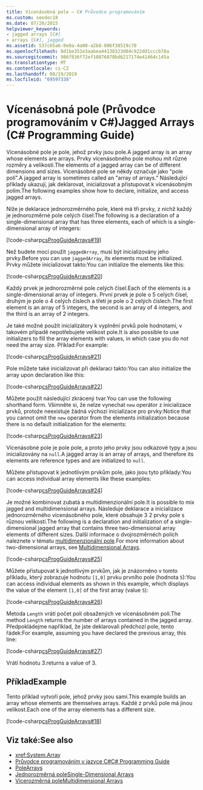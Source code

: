 ```yaml
---
title: Vícenásobná pole – C# Průvodce programováním
ms.custom: seodec18
ms.date: 07/20/2015
helpviewer_keywords:
- jagged arrays [C#]
- arrays [C#], jagged
ms.assetid: 537c65a6-0e0a-4a00-a2b8-086f38519c70
ms.openlocfilehash: 8d1be351e3aabea44138323d04c922dd1cccb78a
ms.sourcegitcommit: 986f836f72ef10876878bd6217174e41464c145a
ms.translationtype: MT
ms.contentlocale: cs-CZ
ms.lasthandoff: 08/19/2019
ms.locfileid: "69597338"
---
```

# <a name="jagged-arrays-c-programming-guide"></a><span data-ttu-id="e1c23-102">Vícenásobná pole (Průvodce programováním v C#)</span><span class="sxs-lookup"><span data-stu-id="e1c23-102">Jagged Arrays (C# Programming Guide)</span></span>

<span data-ttu-id="e1c23-103">Vícenásobné pole je pole, jehož prvky jsou pole.</span><span class="sxs-lookup"><span data-stu-id="e1c23-103">A jagged array is an array whose elements are arrays.</span></span> <span data-ttu-id="e1c23-104">Prvky vícenásobného pole mohou mít různé rozměry a velikosti.</span><span class="sxs-lookup"><span data-stu-id="e1c23-104">The elements of a jagged array can be of different dimensions and sizes.</span></span> <span data-ttu-id="e1c23-105">Vícenásobné pole se někdy označuje jako "pole polí".</span><span class="sxs-lookup"><span data-stu-id="e1c23-105">A jagged array is sometimes called an "array of arrays."</span></span> <span data-ttu-id="e1c23-106">Následující příklady ukazují, jak deklarovat, inicializovat a přistupovat k vícenásobným polím.</span><span class="sxs-lookup"><span data-stu-id="e1c23-106">The following examples show how to declare, initialize, and access jagged arrays.</span></span>  
  
 <span data-ttu-id="e1c23-107">Níže je deklarace jednorozměrného pole, které má tři prvky, z nichž každý je jednorozměrné pole celých čísel:</span><span class="sxs-lookup"><span data-stu-id="e1c23-107">The following is a declaration of a single-dimensional array that has three elements, each of which is a single-dimensional array of integers:</span></span>  
  
 [!code-csharp[csProgGuideArrays#19](~/samples/snippets/csharp/VS_Snippets_VBCSharp/csProgGuideArrays/CS/Arrays.cs#19)]  
  
 <span data-ttu-id="e1c23-108">Než budete moci použít `jaggedArray`, musí být inicializovány jeho prvky.</span><span class="sxs-lookup"><span data-stu-id="e1c23-108">Before you can use `jaggedArray`, its elements must be initialized.</span></span> <span data-ttu-id="e1c23-109">Prvky můžete inicializovat takto:</span><span class="sxs-lookup"><span data-stu-id="e1c23-109">You can initialize the elements like this:</span></span>  
  
 [!code-csharp[csProgGuideArrays#20](~/samples/snippets/csharp/VS_Snippets_VBCSharp/csProgGuideArrays/CS/Arrays.cs#20)]  
  
 <span data-ttu-id="e1c23-110">Každý prvek je jednorozměrné pole celých čísel.</span><span class="sxs-lookup"><span data-stu-id="e1c23-110">Each of the elements is a single-dimensional array of integers.</span></span> <span data-ttu-id="e1c23-111">První prvek je pole o 5 celých čísel, druhým je pole o 4 celých číslech a třetí je pole o 2 celých číslech.</span><span class="sxs-lookup"><span data-stu-id="e1c23-111">The first element is an array of 5 integers, the second is an array of 4 integers, and the third is an array of 2 integers.</span></span>  
  
 <span data-ttu-id="e1c23-112">Je také možné použít inicializátory k vyplnění prvků pole hodnotami, v takovém případě nepotřebujete velikost pole.</span><span class="sxs-lookup"><span data-stu-id="e1c23-112">It is also possible to use initializers to fill the array elements with values, in which case you do not need the array size.</span></span> <span data-ttu-id="e1c23-113">Příklad:</span><span class="sxs-lookup"><span data-stu-id="e1c23-113">For example:</span></span>  
  
 [!code-csharp[csProgGuideArrays#21](~/samples/snippets/csharp/VS_Snippets_VBCSharp/csProgGuideArrays/CS/Arrays.cs#21)]  
  
 <span data-ttu-id="e1c23-114">Pole můžete také inicializovat při deklaraci takto:</span><span class="sxs-lookup"><span data-stu-id="e1c23-114">You can also initialize the array upon declaration like this:</span></span>  
  
 [!code-csharp[csProgGuideArrays#22](~/samples/snippets/csharp/VS_Snippets_VBCSharp/csProgGuideArrays/CS/Arrays.cs#22)]  
  
 <span data-ttu-id="e1c23-115">Můžete použít následující zkrácený tvar.</span><span class="sxs-lookup"><span data-stu-id="e1c23-115">You can use the following shorthand form.</span></span> <span data-ttu-id="e1c23-116">Všimněte si, že nelze vynechat `new` operátor z inicializace prvků, protože neexistuje žádná výchozí inicializace pro prvky:</span><span class="sxs-lookup"><span data-stu-id="e1c23-116">Notice that you cannot omit the `new` operator from the elements initialization because there is no default initialization for the elements:</span></span>  
  
 [!code-csharp[csProgGuideArrays#23](~/samples/snippets/csharp/VS_Snippets_VBCSharp/csProgGuideArrays/CS/Arrays.cs#23)]  
  
 <span data-ttu-id="e1c23-117">Vícenásobné pole je pole pole, a proto jeho prvky jsou odkazové typy a jsou inicializovány na `null`.</span><span class="sxs-lookup"><span data-stu-id="e1c23-117">A jagged array is an array of arrays, and therefore its elements are reference types and are initialized to `null`.</span></span>  
  
 <span data-ttu-id="e1c23-118">Můžete přistupovat k jednotlivým prvkům pole, jako jsou tyto příklady:</span><span class="sxs-lookup"><span data-stu-id="e1c23-118">You can access individual array elements like these examples:</span></span>  
  
 [!code-csharp[csProgGuideArrays#24](~/samples/snippets/csharp/VS_Snippets_VBCSharp/csProgGuideArrays/CS/Arrays.cs#24)]  
  
 <span data-ttu-id="e1c23-119">Je možné kombinovat zubatá a multidimenzionální pole.</span><span class="sxs-lookup"><span data-stu-id="e1c23-119">It is possible to mix jagged and multidimensional arrays.</span></span> <span data-ttu-id="e1c23-120">Následuje deklarace a inicializace jednorozměrného vícenásobného pole, které obsahuje 3 2 prvky pole s různou velikostí.</span><span class="sxs-lookup"><span data-stu-id="e1c23-120">The following is a declaration and initialization of a single-dimensional jagged array that contains three two-dimensional array elements of different sizes.</span></span> <span data-ttu-id="e1c23-121">Další informace o dvojrozměrnéch polích naleznete v tématu [multidimenzionální pole](./multidimensional-arrays.md).</span><span class="sxs-lookup"><span data-stu-id="e1c23-121">For more information about two-dimensional arrays, see [Multidimensional Arrays](./multidimensional-arrays.md).</span></span>  
  
 [!code-csharp[csProgGuideArrays#25](~/samples/snippets/csharp/VS_Snippets_VBCSharp/csProgGuideArrays/CS/Arrays.cs#25)]  
  
 <span data-ttu-id="e1c23-122">Můžete přistupovat k jednotlivým prvkům, jak je znázorněno v tomto příkladu, který zobrazuje hodnotu `[1,0]` prvku prvního pole (hodnota `5`):</span><span class="sxs-lookup"><span data-stu-id="e1c23-122">You can access individual elements as shown in this example, which displays the value of the element `[1,0]` of the first array (value `5`):</span></span>  
  
 [!code-csharp[csProgGuideArrays#26](~/samples/snippets/csharp/VS_Snippets_VBCSharp/csProgGuideArrays/CS/Arrays.cs#26)]  
  
 <span data-ttu-id="e1c23-123">Metoda `Length` vrátí počet polí obsažených ve vícenásobném poli.</span><span class="sxs-lookup"><span data-stu-id="e1c23-123">The method `Length` returns the number of arrays contained in the jagged array.</span></span> <span data-ttu-id="e1c23-124">Předpokládejme například, že jste deklarovali předchozí pole, tento řádek:</span><span class="sxs-lookup"><span data-stu-id="e1c23-124">For example, assuming you have declared the previous array, this line:</span></span>  
  
 [!code-csharp[csProgGuideArrays#27](~/samples/snippets/csharp/VS_Snippets_VBCSharp/csProgGuideArrays/CS/Arrays.cs#27)]  
  
 <span data-ttu-id="e1c23-125">Vrátí hodnotu 3.</span><span class="sxs-lookup"><span data-stu-id="e1c23-125">returns a value of 3.</span></span>  
  
## <a name="example"></a><span data-ttu-id="e1c23-126">Příklad</span><span class="sxs-lookup"><span data-stu-id="e1c23-126">Example</span></span>

 <span data-ttu-id="e1c23-127">Tento příklad vytvoří pole, jehož prvky jsou sami.</span><span class="sxs-lookup"><span data-stu-id="e1c23-127">This example builds an array whose elements are themselves arrays.</span></span> <span data-ttu-id="e1c23-128">Každé z prvků pole má jinou velikost.</span><span class="sxs-lookup"><span data-stu-id="e1c23-128">Each one of the array elements has a different size.</span></span>  
  
 [!code-csharp[csProgGuideArrays#18](~/samples/snippets/csharp/VS_Snippets_VBCSharp/csProgGuideArrays/CS/Arrays.cs#18)]  
  
## <a name="see-also"></a><span data-ttu-id="e1c23-129">Viz také:</span><span class="sxs-lookup"><span data-stu-id="e1c23-129">See also</span></span>

- <xref:System.Array>
- [<span data-ttu-id="e1c23-130">Průvodce programováním v jazyce C#</span><span class="sxs-lookup"><span data-stu-id="e1c23-130">C# Programming Guide</span></span>](../index.md)
- [<span data-ttu-id="e1c23-131">Pole</span><span class="sxs-lookup"><span data-stu-id="e1c23-131">Arrays</span></span>](./index.md)
- [<span data-ttu-id="e1c23-132">Jednorozměrná pole</span><span class="sxs-lookup"><span data-stu-id="e1c23-132">Single-Dimensional Arrays</span></span>](./single-dimensional-arrays.md)
- [<span data-ttu-id="e1c23-133">Vícerozměrná pole</span><span class="sxs-lookup"><span data-stu-id="e1c23-133">Multidimensional Arrays</span></span>](./multidimensional-arrays.md)
